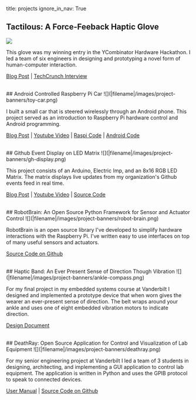 title: projects
ignore_in_nav: True

## Tactilous: A Force-Feeback Haptic Glove
![](|filename|/images/project-banners/glove.png)

This glove was my winning entry in the YCombinator Hardware Hackathon. I led a
team of six engineers in designing and prototyping a novel form of
human-computer interaction.

[Blog Post](http://jack.minardi.org/raspberry_pi/ycombinator-hardware-hackathon/) | 
[TechCrunch Interview](http://techcrunch.com/2013/02/26/y-combinator-hardware-hackathon-winner/)

<br>
## Android Controlled Raspberry Pi Car
![](|filename|/images/project-banners/toy-car.png)

I built a small car that is steered wirelessly through an Android phone. This
project served as an introduction to Raspberry Pi hardware control and Android
programming.

[Blog Post](http://jack.minardi.org/raspberry_pi/android-controlled-toy-car/) | 
[Youtube Video](http://www.youtube.com/watch?v=tfuv-B1X3ck) | 
[Raspi Code](https://github.com/jminardi/RobotBrain/tree/master/robot_brain/servers/car_server) | 
[Android Code](https://github.com/jminardi/RobotBrain-Controller) 

<br>
## Github Event Display on LED Matrix
![](|filename|/images/project-banners/gh-display.png)

This project consists of an Arduino, Electric Imp, and an 8x16 RGB LED Matrix.
The matrix displays live updates from my organization's Github events feed in
real time.

[Blog Post](displaying-realtime-github-activity-on-a-full-color-led-matrix/) | 
[Youtube Video](http://www.youtube.com/watch?v=zrsNJpTwHrw) | 
[Source Code](https://github.com/jminardi/github-events-display)

<br>
## RobotBrain: An Open Source Python Framework for Sensor and Actuator Control
![](|filename|/images/project-banners/robot-brain.png)

RobotBrain is an open source library I've developed to simplify hardware
interactions with the Raspberry Pi. I've written easy to use interfaces on top
of many useful sensors and actuators.

[Source Code on Github](https://github.com/jminardi/RobotBrain)

<br>
## Haptic Band: An Ever Present Sense of Direction Though Vibration
![](|filename|/images/project-banners/ankle-compass.png)

For my final project in my embedded systems course at Vanderbilt I designed and
implemented a prototype device that when worn gives the wearer an ever-present
sense of direction. The belt wraps around your ankle and uses one of eight
embedded vibration motors to indicate direction.

[Design Document](https://docs.google.com/document/d/1qMBAufUWpOnR9ypmb9BtiDNv9vDqjaaMs71tNrSXbYw/edit?usp=sharing)

<br>
## DeathRay: Open Source Application for Control and Visualization of Lab Equipment
![](|filename|/images/project-banners/deathray.png)

For my senior engineering project at Vanderbilt I led a team of 3 students in
designing, architecting, and implementing a GUI application to control lab
equipment. The application is written in Python and uses the GPIB protocol
to speak to connected devices.

[User Manual](https://docs.google.com/document/d/1kg5wJdknBfDmsChQm21M0YixJUADCXA77fm7M8746rk/edit?usp=sharing) | 
[Source Code on Github](https://github.com/doctoboggan/DeathRay)
